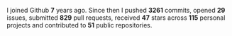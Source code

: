 
I joined Github **7** years ago. Since then I pushed **3261** commits, opened **29** issues, submitted **829** pull requests, received **47** stars across **115** personal projects and contributed to **51** public repositories.
